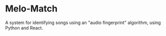# Melo-Match
A system for identifying songs using an "audio fingerprint" algorithm, using Python and React.
